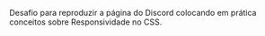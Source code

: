 Desafio para reproduzir a página do Discord colocando em prática conceitos  sobre Responsividade no CSS.
